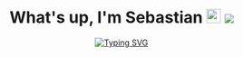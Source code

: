 <h1 align="center">What's up, I'm Sebastian <img src="https://cdn3.emoji.gg/emojis/7011-active-developer-badge.png" width=25px > <img src="https://openmoji.org/data/color/svg/E0FF.svg" > </h1>
<div align="center">
  <a href="https://git.io/typing-svg">
    <img src="https://readme-typing-svg.demolab.com?font=Poppins&size=30&pause=1000&color=333333&center=true&vCenter=true&width=435&lines=Programador+Full-Stack;Técnico+en+Sistemas" alt="Typing SVG" />
  </a>
</div>



